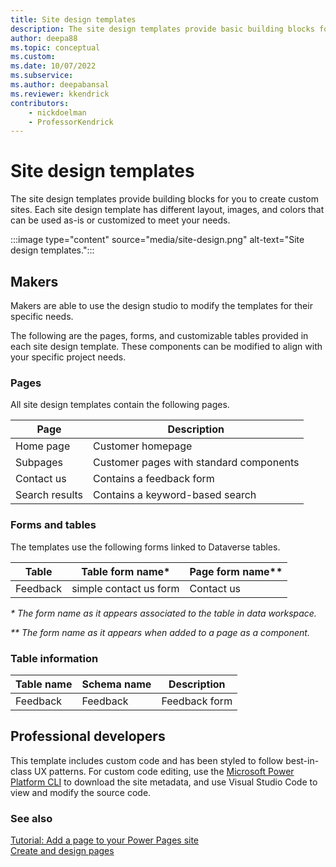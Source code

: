 ```yaml
---
title: Site design templates
description: The site design templates provide basic building blocks for you to create custom sites.
author: deepa88 
ms.topic: conceptual
ms.custom: 
ms.date: 10/07/2022
ms.subservice:
ms.author: deepabansal 
ms.reviewer: kkendrick
contributors:
    - nickdoelman
    - ProfessorKendrick
---
```


# Site design templates

The site design templates provide building blocks for you to create custom sites. Each site design template has different layout, images, and colors that can be used as-is or customized to meet your needs.

:::image type="content" source="media/site-design.png" alt-text="Site design templates.":::

## Makers

Makers are able to use the design studio to modify the templates for their specific needs.

The following are the pages, forms, and customizable tables provided in each site design template. These components can be modified to align with your specific project needs.

### Pages

All site design templates contain the following pages.

| **Page**       | **Description**                         |
|----------------|-----------------------------------------|
| Home page      | Customer homepage                       |
| Subpages       | Customer pages with standard components |
| Contact us     | Contains a feedback form                |
| Search results | Contains a keyword-based search         |

### Forms and tables

The templates use the following forms linked to Dataverse tables.

| Table    | Table form name\*      | Page form name\*\* |
|----------|------------------------|--------------------|
| Feedback | simple contact us form | Contact us         |

*\* The form name as it appears associated to the table in data workspace.*

*\*\* The form name as it appears when added to a page as a component.*

### Table information

| Table name | Schema name | Description   |
|------------|-------------|---------------|
| Feedback   | Feedback    | Feedback form |

## Professional developers

This template includes custom code and has been styled to follow best-in-class UX patterns. For custom code editing, use the [Microsoft Power Platform CLI](../configure/cli-tutorial.md) to download the site metadata, and use Visual Studio Code to view and modify the source code.

### See also

[Tutorial: Add a page to your Power Pages site](../getting-started/tutorial-add-webpage.md)  
[Create and design pages](../getting-started/first-page.md)
